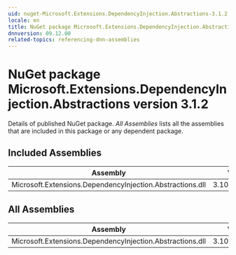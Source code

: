 ```yaml
---
uid: nuget-Microsoft.Extensions.DependencyInjection.Abstractions-3.1.2
locale: en
title: NuGet package Microsoft.Extensions.DependencyInjection.Abstractions version 3.1.2
dnnversion: 09.12.00
related-topics: referencing-dnn-assemblies
---
```


# NuGet package Microsoft.Extensions.DependencyInjection.Abstractions version 3.1.2
Details of published NuGet package.
*All Assemblies* lists all the assemblies that are included in this package or any dependent package.

## Included Assemblies

|Assembly|Version|
|---|---|
|Microsoft.Extensions.DependencyInjection.Abstractions.dll|3.100.220.6706|

## All Assemblies

|Assembly|Version|
|---|---|
|Microsoft.Extensions.DependencyInjection.Abstractions.dll|3.100.220.6706|

